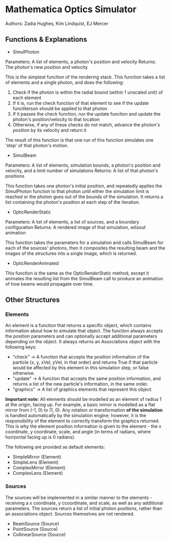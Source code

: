 # Mathematica Optics Simulator
Authors:
Zadia Hughes, Kim Lindquist, EJ Mercer

## Functions & Explanations 

- SimulPhoton

Parameters: A list of elements, a photon's position and velocity
Returns: The photon's new position and velocity

This is the simplest function of the rendering stack. This function takes a list of elements and a single photon, and does the following:
1. Check if the photon is within the radial bound (within 1 unscaled unit) of each element
2. If it is, run the check function of that element to see if the update functiterson should be applied to that photon
3. If it passes the check function, run the update function and update the photon's position/velocity to that location
4. Otherwise, if any of these checks do not match, advance the photon's position by its velocity and return it

The result of this function is that one run of this function simulates one 'step' of that photon's motion.


- SimulBeam

Parameters: A list of elements, simulation bounds, a photon's position and velocity, and a limit number of simulations
Returns: A list of that photon's positions

This function takes one photon's initial position, and repeatedly applies the SimulPhoton function to that photon until either the simulation limit is reached or the photon goes out of the bounds of the simulation. It returns a list containing the photon's position at each step of the iteration.


- OpticRenderStatic

Parameters: A list of elements, a list of sources, and a boundary configuration
Returns: A rendered image of that simulation, witsout animation

This function takes the parameters for a simulation and calls SimulBeam for each of the sources' photons, then it composites the resulting beam and the images of the structures into a single image, which is returned.


- OpticRenderAnimated

This function is the same as the OpticRenderStatic method, except it animates the resulting list from the SimulBeam call to produce an animation of how beams would propagate over time.


## Other Structures

### Elements

An element is a function that returns a specific object, which contains information about how to simulate that object. The function always accepts the position parameters and can optionally accept additional parameters depending on the object. It always returns an Associations object with the following keys:
- "check" -> A function that accepts the position information of the particle (x, y, xVel, yVel, in that order) and returns True if that particle would be affected by this element in this simulation step, or false otherwise.
- "update" -> A function that accepts the same position information, and returns a list of the new particle's information, in the same order.
- "graphics" -> A list of graphics elements that represent this object.


**Important note:** All elements should be modelled as an element of radius 1 at the origin, facing up. For example, a basic mirror is modelled as a flat mirror from (-1, 0) to (1, 0). Any rotation or transformation __of the simulation__ is handled automatically by the simulation engine; however, it is the responsibility of the element to correctly transform the graphics returned. This is why the element position information is given to the element - the x coordinate, y coordinate, scale, and angle (in terms of radians, where horizontal facing up is 0 radians).


The following are provided as default elements:

- SimpleMirror (Element)
- SimpleLens (Element)
- ComplexMirror (Element)
- ComplexLens (Element)

### Sources

The sources will be implemented in a similar manner to the elements - receiving a x coordinate, y ccoordinate, and scale, as well as any additional parameters. The sources return a list of initial photon positions, rather than an associations object. Sources themselves are not rendered.

- BeamSource (Source)
- PointSource (Source)
- CollinearSource (Source)